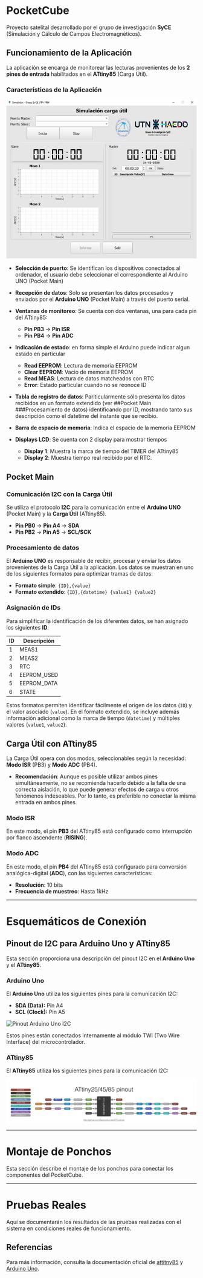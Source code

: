 # PocketCube
Proyecto satelital desarrollado por el grupo de investigación **SyCE** (Simulación y Cálculo de Campos Electromagnéticos).

## Funcionamiento de la Aplicación
La aplicación se encarga de monitorear las lecturas provenientes de los **2 pines de entrada** habilitados en el **ATtiny85** (Carga Útil).

### Características de la Aplicación
![win_app](Imagenes/win_app.jpg)
- **Selección de puerto**: Se identifican los dispositivos conectados al ordenador, el usuario debe seleccionar el correspondiente al Arduino UNO (Pocket Main)

- **Recepción de datos**: Solo se presentan los datos procesados y enviados por el **Arduino UNO** (Pocket Main) a través del puerto serial. 

- **Ventanas de monitoreo**: Se cuenta con dos ventanas, una para cada pin del ATtiny85:
  - **Pin PB3** -> **Pin ISR**
  - **Pin PB4** -> **Pin ADC**
  
- **Indicación de estado**: en forma simple el Arduino puede indicar algun estado en particular
  - **Read EEPROM**: Lectura de memoria EEPROM
  - **Clear EEPROM**: Vacio de memoria EEPROM
  - **Read MEAS**: Lectura de datos matcheados con RTC
  - **Error**: Estado particular cuando no se reonoce ID

- **Tabla de registro de datos**: Pariticularmente sólo presenta los datos recibidos en un formato extendido (ver ##Pocket Main ###Procesamiento de datos) identificando por ID, mostrando tanto sus descripción como el datetime del instante que se recibio.

- **Barra de espacio de memoria**: Indica el espacio de la memoria EEPROM
- **Displays LCD**: Se cuenta con 2 display para mostrar tiempos
  - **Display 1**: Muestra la marca de tiempo del TIMER del ATtiny85
  - **Display 2**: Muestra tiempo real recibido por el RTC.

## Pocket Main
### Comunicación I2C con la Carga Útil
Se utiliza el protocolo **I2C** para la comunicación entre el **Arduino UNO** (Pocket Main) y la **Carga Útil** (ATtiny85).
  - **Pin PB0** -> **Pin A4** -> **SDA**
  - **Pin PB2** -> **Pin A5** -> **SCL/SCK**

### Procesamiento de datos
El **Arduino UNO** es responsable de recibir, procesar y enviar los datos provenientes de la Carga Útil a la aplicación.
Los datos se muestran en uno de los siguientes formatos para optimizar tramas de datos:
  - **Formato simple**: `{ID},{value}`
  - **Formato extendido**: `{ID},{datetime} {value1} {value2}`

  ### Asignación de IDs
  Para simplificar la identificación de los diferentes datos, se han asignado los siguientes **ID**:

  | ID    | Descripción     |
  |-------|-----------------|
  | 1     | MEAS1           |
  | 2     | MEAS2           |
  | 3     | RTC             |
  | 4     | EEPROM_USED     |
  | 5     | EEPROM_DATA     |
  | 6     | STATE           |

  Estos formatos permiten identificar fácilmente el origen de los datos (`ID`) y el valor asociado (`value`). En el formato extendido, se incluye además información adicional como la marca de tiempo (`datetime`) y múltiples valores (`value1`, `value2`).
  
## Carga Útil con ATtiny85
La Carga Útil opera con dos modos, seleccionables según la necesidad: **Modo ISR** (PB3) y **Modo ADC** (PB4).

- **Recomendación**: Aunque es posible utilizar ambos pines simultáneamente, no se recomienda hacerlo debido a la falta de una correcta aislación, lo que puede generar efectos de carga u otros fenómenos indeseables. Por lo tanto, es preferible no conectar la misma entrada en ambos pines.

### Modo ISR
En este modo, el pin **PB3** del ATtiny85 está configurado como interrupción por flanco ascendente (**RISING**).

### Modo ADC
En este modo, el pin **PB4** del ATtiny85 está configurado para conversión analógica-digital (**ADC**), con las siguientes características:
- **Resolución**: 10 bits
- **Frecuencia de muestreo**: Hasta 1kHz

---

# Esquemáticos de Conexión

## Pinout de I2C para Arduino Uno y ATtiny85

Esta sección proporciona una descripción del pinout I2C en el **Arduino Uno** y el **ATtiny85**.

### Arduino Uno

El **Arduino Uno** utiliza los siguientes pines para la comunicación I2C:

- **SDA (Data):** Pin A4
- **SCL (Clock):** Pin A5

![Pinout Arduino Uno I2C](Imagenes/arduino_uno_pinout.avif)

Estos pines están conectados internamente al módulo TWI (Two Wire Interface) del microcontrolador.

### ATtiny85

El **ATtiny85** utiliza los siguientes pines para la comunicación I2C:

![Attiny85 Pinout](Imagenes/attiny85_pinout.jpeg)

---

# Montaje de Ponchos

Esta sección describe el montaje de los ponchos para conectar los componentes del PocketCube.

---

# Pruebas Reales

Aquí se documentarán los resultados de las pruebas realizadas con el sistema en condiciones reales de funcionamiento.


## Referencias

Para más información, consulta la documentación oficial de [attitny85](https://www.microchip.com/en-us/product/attiny85) y [Arduino Uno](https://www.arduino.cc/en/Main/ArduinoBoardUno).
